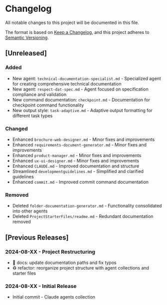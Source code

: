 # Changelog

All notable changes to this project will be documented in this file.

The format is based on [Keep a Changelog](https://keepachangelog.com/en/1.0.0/),
and this project adheres to [Semantic Versioning](https://semver.org/spec/v2.0.0.html).

## [Unreleased]

### Added
- New agent: `technical-documentation-specialist.md` - Specialized agent for creating comprehensive technical documentation
- New agent: `respect-dat-spec.md` - Agent focused on specification compliance and validation
- New command documentation: `checkpoint.md` - Documentation for checkpoint command functionality
- New output style: `task-adaptive.md` - Adaptive output formatting for different task types

### Changed
- Enhanced `brochure-web-designer.md` - Minor fixes and improvements
- Enhanced `requirements-document-generator.md` - Minor fixes and improvements  
- Enhanced `product-manager.md` - Minor fixes and improvements
- Enhanced `ux-ui-designer.md` - Minor fixes and improvements
- Enhanced `CLAUDE.md` - Improved documentation and structure
- Streamlined `developmentguidelines.md` - Simplified and clarified guidelines
- Enhanced `commit.md` - Improved commit command documentation

### Removed
- Deleted `folder-documentation-generator.md` - Functionality consolidated into other agents
- Deleted `ProjectStarterFiles/readme.md` - Redundant documentation removed

## [Previous Releases]

### 2024-08-XX - Project Restructuring
- 📝 docs: update documentation paths and fix typos
- ♻️ refactor: reorganize project structure with agent collections and starter files

### 2024-08-XX - Initial Release  
- Initial commit - Claude agents collection